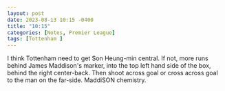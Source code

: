 ```yaml
---
layout: post
date: 2023-08-13 10:15 -0400
title: "10:15"
categories: [Notes, Premier League]
tags: [Tottenham ]
---
```


I think Tottenham need to get Son Heung-min central. If not, more runs behind James Maddison's marker, into the top left hand side of the box, behind the right center-back. Then shoot across goal or cross across goal to the man on the far-side. MaddiSON chemistry.


